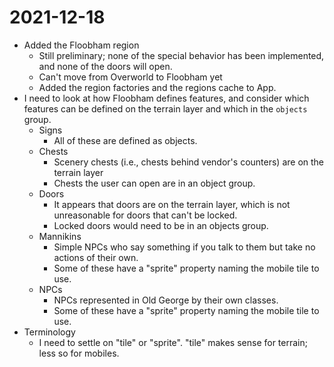 # 2021-12-18

- Added the Floobham region
	- Still preliminary; none of the special behavior has been implemented, and none of the doors will open.
	- Can't move from Overworld to Floobham yet
	- Added the region factories and the regions cache to App.
- I need to look at how Floobham defines features, and consider which features can be defined on the terrain layer and which in the `objects` group.
	- Signs
		- All of these are defined as objects.
	- Chests
		- Scenery chests (i.e., chests behind vendor's counters) are on the terrain layer
		- Chests the user can open are in an object group.
	- Doors
		- It appears that doors are on the terrain layer, which is not unreasonable for doors that can't be locked.
		- Locked doors would need to be in an objects group.
	- Mannikins
		- Simple NPCs who say something if you talk to them but take no actions of their own.
		- Some of these have a "sprite" property naming the mobile tile to use.
	- NPCs
		- NPCs represented in Old George by their own classes.
		- Some of these have a "sprite" property naming the mobile tile to use.
- Terminology
	- I need to settle on "tile" or "sprite".  "tile" makes sense for terrain; less so for mobiles.
